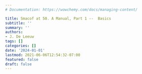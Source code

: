 ```yaml
---
# Documentation: https://wowchemy.com/docs/managing-content/

title: Smacof at 50. A Manual, Part 1 --  Basics
subtitle: ''
summary: ''
authors:
- J. De Leeuw
tags: []
categories: []
date: '2024-01-01'
lastmod: 2021-06-06T12:54:32-07:00
featured: false
draft: false
---
```

